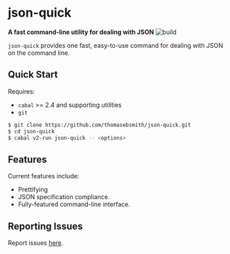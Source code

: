 # json-quick
**A fast command-line utility for dealing with JSON**
![build](https://github.com/thomasebsmith/json-quick/workflows/build/badge.svg)

`json-quick` provides one fast, easy-to-use command for dealing with JSON
on the command line.

## Quick Start
Requires:
 - `cabal` >= 2.4 and supporting utilities
 - `git`

```sh
$ git clone https://github.com/thomasebsmith/json-quick.git
$ cd json-quick
$ cabal v2-run json-quick -- <options>
```

## Features
Current features include:
 - Prettifying
 - JSON specification compliance.
 - Fully-featured command-line interface.

## Reporting Issues
Report issues [here](https://github.com/thomasebsmith/json-quick/issues).
